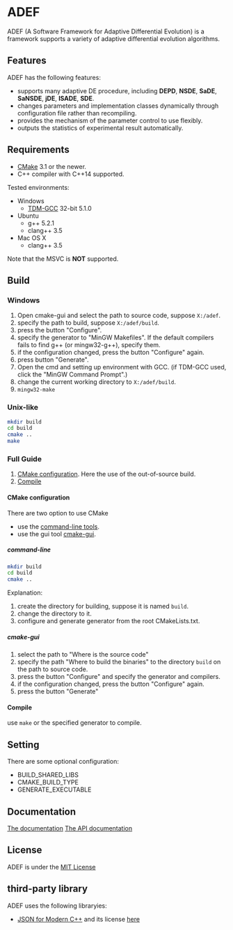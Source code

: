 # ADEF
ADEF (A Software Framework for Adaptive Differential Evolution) is a
framework supports a variety of adaptive differential evolution algorithms.

## Features
ADEF has the following features:
- supports many adaptive DE procedure, including **DEPD**, **NSDE**, **SaDE**, **SaNSDE**, **jDE**, **ISADE**, **SDE**.
- changes parameters and implementation classes dynamically through configuration file rather than recompiling.
- provides the mechanism of the parameter control to use flexibly.
- outputs the statistics of experimental result automatically.

## Requirements
- [CMake](https://cmake.org/) 3.1 or the newer.
- C++ compiler with C++14 supported.

Tested environments:
- Windows
    - [TDM-GCC](http://tdm-gcc.tdragon.net/) 32-bit 5.1.0
- Ubuntu
    - g++ 5.2.1
    - clang++ 3.5
- Mac OS X
    - clang++ 3.5

Note that the MSVC is **NOT** supported.

## Build
### Windows
1. Open cmake-gui and select the path to source code, suppose `X:/adef`.
1. specify the path to build, suppose `X:/adef/build`.
1. press the button "Configure".
1. specify the generator to "MinGW Makefiles". If the default compilers fails to find g++ (or mingw32-g++), specify them.
1. if the configuration changed, press the button "Configure" again.
1. press button "Generate".
1. Open the cmd and setting up environment with GCC. (if TDM-GCC used, click the "MinGW Command Prompt".)
1. change the current working directory to `X:/adef/build`.
1. `mingw32-make`

### Unix-like

```sh
mkdir build
cd build
cmake ..
make
```

### Full Guide
1. [CMake configuration](#CMake-configuration). Here the use of the out-of-source build.
2. [Compile](#Compile)

#### CMake configuration
There are two option to use CMake
- use the [command-line tools](#command-line).
- use the gui tool [cmake-gui](#cmake-gui).

##### command-line

```sh
mkdir build
cd build
cmake ..
```

Explanation:
1. create the directory for building, suppose it is named `build`.
2. change the directory to it.
3. configure and generate generator from the root CMakeLists.txt.

##### cmake-gui
1. select the path to "Where is the source code"
2. specify the path "Where to build the binaries" to the directory `build` on the path to source code.
3. press the button "Configure" and specify the generator and compilers.
4. if the configuration changed, press the button "Configure" again.
5. press the button "Generate"

#### Compile
use `make` or the specified generator to compile.

## Setting
There are some optional configuration:
- BUILD_SHARED_LIBS
- CMAKE_BUILD_TYPE
- GENERATE_EXECUTABLE

## Documentation

[The documentation](doc/documentation.md)
[The API documentation](http://ukjhsa.github.io/adef/)

## License
ADEF is under the [MIT License](LICENSE)

## third-party library
ADEF uses the following libraryies:
- [JSON for Modern C++](https://github.com/nlohmann/json) and its license [here](thirdparty/json/LICENSE.MIT)
